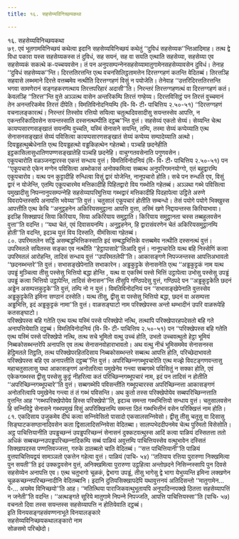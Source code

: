 ```yaml
---
title: १६. सहसेय्यविनिच्छयकथा

---
```

१६. सहसेय्यविनिच्छयकथा  
७९. एवं भूतगामविनिच्छयं कथेत्वा इदानि सहसेय्यविनिच्छयं कथेतुं ‘‘दुविधं सहसेय्यक’’न्तिआदिमाह। तत्थ द्वे विधा पकारा यस्स सहसेय्यकस्स तं दुविधं, सह सयनं, सह वा सयति एत्थाति सहसेय्या, सहसेय्या एव सहसेय्यकं सकत्थे क-पच्‍चयवसेन। तं पन अनुपसम्पन्‍नेनसहसेय्यामातुगामेनसहसेय्यावसेन दुविधं। तेनाह ‘‘दुविधं सहसेय्यक’’न्ति। दिरत्ततिरत्तन्ति एत्थ वचनसिलिट्ठतामत्तेन दिरत्तग्गहणं कतन्ति वेदितब्बं। तिरत्तञ्हि सहवासे लब्भमाने दिरत्ते वत्तब्बमेव नत्थीति दिरत्तग्गहणं विसुं न पयोजेति। तेनेवाह ‘‘उत्तरिदिरत्ततिरत्तन्ति भगवा सामणेरानं सङ्गहकरणत्थाय तिरत्तपरिहारं अदासी’’ति। निरन्तरं तिरत्तग्गहणत्थं वा दिरत्तग्गहणं कतं। केवलञ्हि ‘‘तिरत्त’’न्ति वुत्ते अञ्‍ञत्थ वासेन अन्तरिकम्पि तिरत्तं गण्हेय्य। दिरत्तविसिट्ठं पन तिरत्तं वुच्‍चमानं तेन अनन्तरिकमेव तिरत्तं दीपेति। विमतिविनोदनियम्पि (वि॰ वि॰ टी॰ पाचित्तिय २.५०-५१) ‘‘दिरत्तग्गहणं वचनालङ्कारत्थं। निरन्तरं तिस्सोव रत्तियो सयित्वा चतुत्थदिवसादीसु सयन्तस्सेव आपत्ति, न एकन्तरिकादिवसेन सयन्तस्साति दस्सनत्थम्पीति दट्ठब्ब’’न्ति वुत्तं। सहसेय्यं एकतो सेय्यं। सेय्यन्ति चेत्थ कायप्पसारणसङ्खातं सयनम्पि वुच्‍चति, यस्मिं सेनासने सयन्ति, तम्पि, तस्मा सेय्यं कप्पेय्याति एत्थ सेनासनसङ्खातं सेय्यं पविसित्वा कायप्पसारणसङ्खातं सेय्यं कप्पेय्य सम्पादेय्याति अत्थो। दियड्ढहत्थुब्बेधेनाति एत्थ दियड्ढहत्थो वड्ढकिहत्थेन गहेतब्बो। पञ्‍चहि छदनेहीति इट्ठकासिलासुधातिणपण्णसङ्खातेहि पञ्‍चहि छदनेहि। वाचुग्गतवसेनाति पगुणवसेन।  
एकूपचारोति वळञ्‍जनद्वारस्स एकत्तं सन्धाय वुत्तं। विमतिविनोदनियं (वि॰ वि॰ टी॰ पाचित्तिय २.५०-५१) पन ‘‘एकूपचारो एकेन मग्गेन पविसित्वा अब्भोकासं अनोक्‍कमित्वा सब्बत्थ अनुपरिगमनयोग्गो, एतं बहुद्वारम्पि एकूपचारोव। यत्थ पन कुट्टादीहि रुन्धित्वा विसुं द्वारं योजेन्ति, नानूपचारो होति। सचे पन रुन्धति एव, विसुं द्वारं न योजेन्ति, एतम्पि एकूपचारमेव मत्तिकादीहि पिहितद्वारो विय गब्भोति गहेतब्बं। अञ्‍ञथा गब्भे पविसित्वा पमुखादीसु निपन्‍नानुपसम्पन्‍नेहि सहसेय्यापरिमुत्तिया गब्भद्वारं मत्तिकादीहि पिदहापेत्वा उट्ठिते अरुणे विवरापेन्तस्सपि अनापत्ति भवेय्या’’ति वुत्तं। चतुसालं एकूपचारं होतीति सम्बन्धो। तेसं पयोगे पयोगे भिक्खुस्स आपत्तीति एत्थ केचि ‘‘अनुट्ठहनेन अकिरियसमुट्ठाना आपत्ति वुत्ता, तस्मिं खणे निद्दायन्तस्स किरियाभावा। इदञ्हि सिक्खापदं सिया किरियाय, सिया अकिरियाय समुट्ठाति। किरियाय समुट्ठानता चस्स तब्बहुलवसेन वुत्ता’’ति वदन्ति। ‘‘यथा चेतं, एवं दिवासयनम्पि। अनुट्ठहनेन, हि द्वारासंवरणेन चेतं अकिरियसमुट्ठानम्पि होती’’ति वदन्ति, इदञ्‍च युत्तं विय दिस्सति, वीमंसित्वा गहेतब्बं।  
८०. उपरिमतलेन सद्धिं असम्बद्धभित्तिकस्साति इदं सम्बद्धभित्तिके वत्तब्बमेव नत्थीति दस्सनत्थं वुत्तं। उपरिमतले सयितस्स सङ्का एव नत्थीति ‘‘हेट्ठापासादे’’तिआदि वुत्तं। नानूपचारेति यत्थ बहि निस्सेणिं कत्वा उपरिमतलं आरोहन्ति, तादिसं सन्धाय वुत्तं ‘‘उपरिमतलेपी’’ति। आकासङ्गणे निपज्‍जन्तस्स आपत्तिअभावतो ‘‘छदनब्भन्तरे’’ति वुत्तं। सभासङ्खेपेनाति सभाकारेन। अड्ढकुट्टके सेनासनेति एत्थ ‘‘अड्ढकुट्टकं नाम यत्थ उपड्ढं मुञ्‍चित्वा तीसु पस्सेसु भित्तियो बद्धा होन्ति , यत्थ वा एकस्मिं पस्से भित्तिं उट्ठापेत्वा उभोसु पस्सेसु उपड्ढं उपड्ढं कत्वा भित्तियो उट्ठापेन्ति, तादिसं सेनासन’’न्ति तीसुपि गण्ठिपदेसु वुत्तं, गण्ठिपदे पन ‘‘अड्ढकुट्टकेति छदनं अड्ढेन असम्पत्तकुट्टके’’ति वुत्तं, तम्पि नो न युत्तं। विमतिविनोदनियं पन ‘‘सभासङ्खेपेनाति वुत्तस्सेव अड्ढकुट्टकेति इमिना सण्ठानं दस्सेति। यत्थ तीसु, द्वीसु वा पस्सेसु भित्तियो बद्धा, छदनं वा असम्पत्ता अड्ढभित्ति, इदं अड्ढकुट्टकं नामा’’ति वुत्तं। वाळसङ्घाटो नाम परिक्खेपस्स अन्तो थम्भादीनं उपरि वाळरूपेहि कतसङ्घाटो।  
परिक्खेपस्स बहि गतेति एत्थ यत्थ यस्मिं पस्से परिक्खेपो नत्थि, तत्थापि परिक्खेपारहपदेसतो बहि गते अनापत्तियेवाति दट्ठब्बं। विमतिविनोदनियं (वि॰ वि॰ टी॰ पाचित्तिय २.५०-५१) पन ‘‘परिक्खेपस्स बहि गतेति एत्थ यस्मिं पस्से परिक्खेपो नत्थि, तत्थ सचे भूमितो वत्थु उच्‍चं होति, उभतो उच्‍चवत्थुतो हेट्ठा भूमियं निब्बकोसब्भन्तरेपि अनापत्ति एव तत्थ सेनासनवोहाराभावतो। अथ वत्थु नीचं भूमिसममेव सेनासनस्स हेट्ठिमतले तिट्ठति, तत्थ परिक्खेपरहितदिसाय निब्बकोसब्भन्तरे सब्बत्थ आपत्ति होति, परिच्छेदाभावतो परिक्खेपस्स बहि एव अनापत्तीति दट्ठब्ब’’न्ति वुत्तं। अपरिच्छिन्‍नगब्भूपचारेति एत्थ मज्झे विवटङ्गणवन्तासु महाचतुसालासु यथा आकासङ्गणं अनोतरित्वा पमुखेनेव गन्त्वा सब्बगब्भे पविसितुं न सक्‍का होति, एवं एकेकगब्भस्स द्वीसु पस्सेसु कुट्टं नीहरित्वा कतं परिच्छिन्‍नगब्भूपचारं नाम, इदं पन तादिसं न होतीति ‘‘अपरिच्छिन्‍नगब्भूपचारे’’ति वुत्तं। सब्बगब्भेपि पविसन्तीति गब्भूपचारस्स अपरिच्छिन्‍नत्ता आकासङ्गणं अनोतरित्वापि पमुखेनेव गन्त्वा तं तं गब्भं पविसन्ति। अथ कुतो तस्स परिक्खेपोयेव सब्बपरिच्छिन्‍नत्ताति वुत्तन्ति आह ‘‘गब्भपरिक्खेपोयेव हिस्स परिक्खेपो’’ति, इदञ्‍च समन्ता गब्भभित्तियो सन्धाय वुत्तं। चतुसालवसेन हि सन्‍निविट्ठे सेनासने गब्भपमुखं विसुं अपरिक्खित्तम्पि समन्ता ठितं गब्भभित्तीनं वसेन परिक्खित्तं नाम होति।  
८१. एकदिसाय उजुकमेव दीघं कत्वा सन्‍निवेसितो पासादो एकसालसन्‍निवेसो। द्वीसु तीसु चतूसु वा दिसासु सिङ्घाटकसण्ठानादिवसेन कता द्विसालादिसन्‍निवेसा वेदितब्बा। सालप्पभेददीपनमेव चेत्थ पुरिमतो विसेसोति। अट्ठ पाचित्तियानीति उपड्ढच्छन्‍नं उपड्ढपरिच्छन्‍नं सेनासनं दुक्‍कटवत्थुस्स आदिं कत्वा पाळियं दस्सितत्ता ततो अधिकं सब्बच्छन्‍नउपड्ढपरिच्छन्‍नादिकम्पि सब्बं पाळियं अवुत्तम्पि पाचित्तियस्सेव वत्थुभावेन दस्सितं सिक्खापदस्स पण्णत्तिवज्‍जत्ता, गरुके ठातब्बतो चाति वेदितब्बं। ‘‘सत्त पाचित्तियानी’’ति पाळियं वुत्तपाचित्तियद्वयं सामञ्‍ञतो एकत्तेन गहेत्वा वुत्तं। पाळियं (पाचि॰ ५४) ‘‘ततियाय रत्तिया पुरारुणा निक्खमित्वा पुन सयती’’ति इदं उक्‍कट्ठवसेन वुत्तं, अनिक्खमित्वा पुरारुणा उट्ठहित्वा अन्तोछदने निसिन्‍नस्सापि पुन दिवसे सहसेय्येन अनापत्ति एव। एत्थ चतुभागो चूळकं, द्वेभागा उपड्ढं, तीसु भागेसु द्वे भागा येभुय्यन्ति इमिना लक्खणेन चूळकच्छन्‍नपरिच्छन्‍नादीनि वेदितब्बानि। इदानि दुतियसिक्खापदेपि यथावुत्तनयं अतिदिसन्तो ‘‘मातुगामेन…पे॰… अयमेव विनिच्छयो’’ति आह। ‘‘मतित्थिया पाराजिकवत्थुभूतायपि अनुपादिन्‍नपक्खे ठितत्ता सहसेय्यापत्तिं न जनेती’’ति वदन्ति। ‘‘अत्थङ्गते सूरिये मातुगामे निपन्‍ने निपज्‍जति, आपत्ति पाचित्तियस्सा’’ति (पाचि॰ ५७) वचनतो दिवा तस्स सयन्तस्स सहसेय्यापत्ति न होतियेवाति दट्ठब्बं।  
इति विनयसङ्गहसंवण्णनाभूते विनयालङ्कारे  
सहसेय्यविनिच्छयकथालङ्कारो नाम  
सोळसमो परिच्छेदो।  
